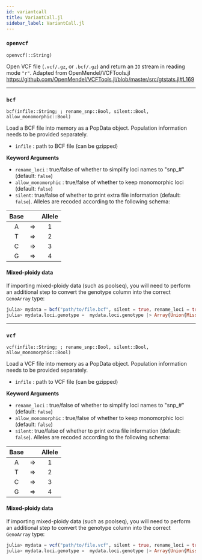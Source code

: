 ```yaml
---
id: variantcall
title: VariantCall.jl
sidebar_label: VariantCall.jl
---
```


### `openvcf`
    openvcf(::String)
Open VCF file (`.vcf/.gz`, or `.bcf/.gz`) and return an `IO` stream in reading mode `"r"`.
Adapted from OpenMendel/VCFTools.jl
https://github.com/OpenMendel/VCFTools.jl/blob/master/src/gtstats.jl#L169


----

### `bcf`
    bcf(infile::String; ; rename_snp::Bool, silent::Bool, allow_monomorphic::Bool)
Load a BCF file into memory as a PopData object. Population information needs to be provided separately. 
- `infile` : path to BCF file (can be gzipped)

**Keyword Arguments**
- `rename_loci` : true/false of whether to simplify loci names to "snp_#" (default: `false`)
- `allow_monomorphic` : true/false of whether to keep monomorphic loci (default: `false`)
- `silent`: true/false of whether to print extra file information (default: `false`).
Alleles are recoded according to the following schema:

|Base| | Allele |
|:---:|:---:|:---:|
| A | => | 1 |
| T | => | 2 |
| C | => | 3 |
| G | => | 4 |

#### Mixed-ploidy data
If importing mixed-ploidy data (such as poolseq), you will need to perform an additional
step to convert the genotype column into the correct `GenoArray` type:
```julia
julia> mydata = bcf("path/to/file.bcf", silent = true, rename_loci = true) ;
julia> mydata.loci.genotype =  mydata.loci.genotype |> Array{Union{Missing, NTuple}}
```
----

### `vcf`
    vcf(infile::String; ; rename_snp::Bool, silent::Bool, allow_monomorphic::Bool)
Load a VCF file into memory as a PopData object. Population information needs to be provided separately. 
- `infile` : path to VCF file (can be gzipped)

**Keyword Arguments**
- `rename_loci` : true/false of whether to simplify loci names to "snp_#" (default: `false`)
- `allow_monomorphic` : true/false of whether to keep monomorphic loci (default: `false`)
- `silent`: true/false of whether to print extra file information (default: `false`).
Alleles are recoded according to the following schema:

|Base| | Allele |
|:---:|:---:|:---:|
| A | => | 1 |
| T | => | 2 |
| C | => | 3 |
| G | => | 4 |
#### Mixed-ploidy data
If importing mixed-ploidy data (such as poolseq), you will need to perform an additional
step to convert the genotype column into the correct `GenoArray` type:
```julia
julia> mydata = vcf("path/to/file.vcf", silent = true, rename_loci = true) ;
julia> mydata.loci.genotype =  mydata.loci.genotype |> Array{Union{Missing, NTuple}}
```
